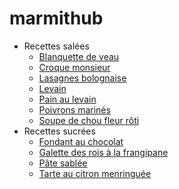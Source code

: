 # marmithub

- Recettes salées
  - [Blanquette de veau](./recettes/salees/blanquette.md)
  - [Croque monsieur](./recettes/salees/croque_monsieur/md)
  - [Lasagnes bolognaise](./recettes/salees/lasagnes_bolognaise.md)
  - [Levain](./recettes/salees/levain.md)
  - [Pain au levain](./recettes/salees/pain_au_levain.md)
  - [Poivrons marinés](./recettes/salees/poivrons_marines.md)
  - [Soupe de chou fleur rôti](./recettes/salees/soupe_chou_fleur.md)
- Recettes sucrées
  - [Fondant au chocolat](./recettes/sucrees/fondant_au_chocolat.md)
  - [Galette des rois à la frangipane](./recettes/sucrees/galette_des_rois.md)
  - [Pâte sablée](./recettes/sucrees/pate_sablee.md)
  - [Tarte au citron menringuée](./recettes/sucrees/tarte_citron_meringuee.md)

